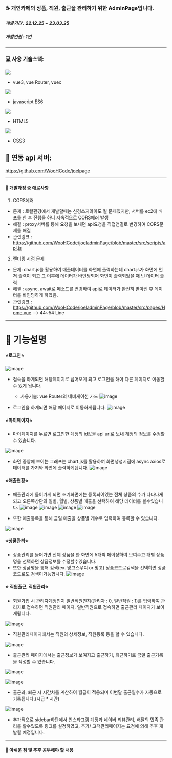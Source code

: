 # <joeladmin>
### &#x2615; 개인카페의 상품, 직원, 출근을 관리하기 위한 AdminPage입니다.

##### 개발기간 : 22.12.25 ~ 23.03.25
##### 개발인원 : 1인

---

### &#x1F4BB; 사용 기술스택:
<img src="https://img.shields.io/badge/vue.js-221144?style=flat-square&logo=vue.js&logoColor=green">

- vue3, vue Router, vuex 

<img src="https://img.shields.io/badge/javascript-ffff00?style=flat-square&logo=javascript&logoColor=green">

- javascript ES6

<img src="https://img.shields.io/badge/html5-FF818D?style=flat-square&logo=html5&logoColor=">

- HTML5

<img src="https://img.shields.io/badge/css3-7CB1F7?style=flat-square&logo=css3&logoColor=blue">

- CSS3

## &#x1F517; 연동 api 서버:

https://github.com/WooHCode/joelpage

---

#### &#x1F4D8; 개발과정 중 애로사항

1. CORS에러
- 문제 : 로컬환경에서 개발할때는 신경쓰지않아도 될 문제였지만, 서버를 ec2에 배포를 한 후 진행을 하니 지속적으로 CORS에러 발생
- 해결 : proxy서버를 통해 요청을 보내던 api요청을 직접연결로 변경하여 CORS문제를 해결
- 관련링크 : https://github.com/WooHCode/joeladminPage/blob/master/src/scripts/api.js

2. 렌더링 시점 문제
- 문제: chart.js를 활용하여 매출데이터를 화면에 출력하는데 chart.js가 화면에 먼저 출력이 되고 그 이후에 데이터가 바인딩되어 화면이 출력되었을 때 빈 데이터 출력
- 해결 : async, await로 메소드를 변경하여 api로 데이터가 완전히 받아진 후 데이터를 바인딩하게 하였음.
- 관련링크 : https://github.com/WooHCode/joeladminPage/blob/master/src/pages/Home.vue   --> 44~54 Line

---


# &#x1F4DD; 기능설명

#### &#x2B50;로그인&#x2B50;

![image](https://user-images.githubusercontent.com/112393201/228716703-149be613-9a41-4d15-8889-cc2e7a366ffb.png)

* 접속을 하게되면 해당페이지로 넘어오게 되고 로그인을 해야 다른 페이지로 이동할 수 있게 됩니다.
  - 사용기술: vue Router의 네비게이션 가드
![image](https://user-images.githubusercontent.com/112393201/228717062-018518dc-639d-4d7d-872e-8d60e5b83459.png)


* 로그인을 하게되면 해당 페이지로 이동하게됩니다.
![image](https://user-images.githubusercontent.com/112393201/228717098-0207a87a-abef-406e-9a97-43199f80b125.png)

#### &#x2B50;마이페이지&#x2B50;

* 마이페이지를 누르면 로그인한 계정의 id값을 api uri로 보내 계정의 정보를 수정할 수 있습니다.

![image](https://user-images.githubusercontent.com/112393201/228717354-fe5c83a3-cb79-47fe-8311-c5f3c628ae95.png)

* 화면 중앙에 보이는 그래프는 chart.js를 활용하여 화면생성시점에 async axios로 데이터를 가져와 화면에 출력하게됩니다.
![image](https://user-images.githubusercontent.com/112393201/228717566-73ab7b53-b3cc-4220-abd4-57489777f6f7.png)

#### &#x2B50;매출현황&#x2B50;

* 매출관리에 들어가게 되면 초기화면에는 등록되어있는 전체 상품의 수가 나타나게 되고 오른쪽상단의 일별, 월별, 상품별 매출을 선택하여 해당 데이터를 볼수있습니다.
![image](https://user-images.githubusercontent.com/112393201/228717823-57adce31-719a-44a4-b4b4-2026c9fc0c6f.png)
![image](https://user-images.githubusercontent.com/112393201/228717859-801f5658-ae10-4675-b9d8-7c5ddd7042c4.png)
![image](https://user-images.githubusercontent.com/112393201/228717890-8d61192d-0ed6-459e-bb31-754808bfd425.png)
![image](https://user-images.githubusercontent.com/112393201/228718008-284b2f95-c81a-43bf-a9b8-7e4603e91d46.png)

* 또한 매출등록을 통해 금일 매출을 상품별 개수로 입력하여 등록할 수 있습니다.

![image](https://user-images.githubusercontent.com/112393201/228718322-dbcf31db-ae77-4f47-a84e-7e56593771d7.png)

#### &#x2B50;상품관리&#x2B50;

* 상품관리를 들어가면 전체 상품을 한 화면에 5개씩 페이징하여 보여주고 개별 상품명을 선택하면 상품정보를 수정할수있습니다.
* 또한 상품명을 통해 검색(ex. 망고스무디 or 망고) 상품코드로검색을 선택하면 상품코드로도 검색이가능합니다.
![image](https://user-images.githubusercontent.com/112393201/228718753-e1c69de1-1726-4d75-942e-044b8247c87e.png)

#### &#x2B50; 직원출근, 직원관리&#x2B50;

* 회원가입 시 관리자계정인지 일반직원인지(관리자 : 0, 일반직원 : 1)를 입력하여 관리자로 접속하면 직원관리 페이지, 일반직원으로 접속하면 출근관리 페이지가 보이게됩니다.

![image](https://user-images.githubusercontent.com/112393201/228721630-a8c4ffd4-4373-4969-b1ae-dae957b40504.png)

* 직원관리페이지에서는 직원의 상세정보, 직원등록 등을 할 수 있습니다.

![image](https://user-images.githubusercontent.com/112393201/228721786-adfb31ae-cfc5-4fce-9ab1-caf78af6d6a4.png)

* 출근관리 페이지에서는 출근정보가 보여지고 출근하기, 퇴근하기로 금일 출근기록을 작성할 수 있습니다.

![image](https://user-images.githubusercontent.com/112393201/228723043-467da6f7-3a14-4dd4-b165-9adba96d747f.png)

![image](https://user-images.githubusercontent.com/112393201/228723085-8c888e1e-1c72-4ac8-9991-35a9e4b2f938.png)

* 출근과, 퇴근 시 시간차를 계산하여 월급이 적용되며 이번달 출근일수가 자동으로 기록됩니다.(시급 * 시간)

![image](https://user-images.githubusercontent.com/112393201/228723362-6f970927-86b9-478e-bf7f-1e1acc283c35.png)

* 추가적으로 sidebar하단에서 인스타그램 계정과 네이버 리뷰관리, 배달의 민족 관리를 할수있도록 링크를 설정하였고, 추가/ 고객관리페이지는 요청에 의해 추후 개발될 예정입니다.


---

#### &#x1F4D8; 아쉬운 점 및 추후 공부해야 할 내용

